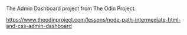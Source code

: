 The Admin Dashboard project from The Odin Project.

https://www.theodinproject.com/lessons/node-path-intermediate-html-and-css-admin-dashboard
